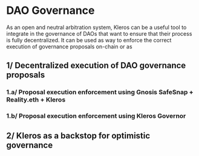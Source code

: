 # DAO Governance

As an open and neutral arbitration system, Kleros can be a useful tool to integrate in the governance of DAOs that want to ensure that their process is fully decentralized.  It can be used as way to enforce the correct execution of governance proposals on-chain or as  

## 1/ Decentralized execution of DAO governance proposals

### 1.a/ Proposal execution enforcement using Gnosis SafeSnap + Reality.eth + Kleros

### 1.b/ Proposal execution enforcement using Kleros Governor

## 2/ Kleros as a backstop for optimistic governance

